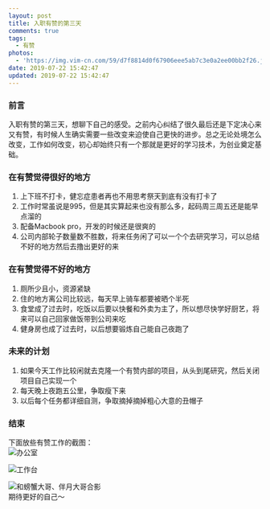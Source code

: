 ```yaml
---
layout: post
title: 入职有赞的第三天
comments: true
tags:
  - 有赞
photos:
  - 'https://img.vim-cn.com/59/d7f8814d0f67906eee5ab7c3e0a2ee00bb2f26.jpg'
date: 2019-07-22 15:42:47
updated: 2019-07-22 15:42:47
---
```


### 前言
入职有赞的第三天，想聊下自己的感受。之前内心纠结了很久最后还是下定决心来又有赞，有时候人生确实需要一些改变来迫使自己更快的进步。总之无论处境怎么改变，工作如何改变，初心却始终只有一个那就是更好的学习技术，为创业奠定基础。

### 在有赞觉得很好的地方
1. 上下班不打卡，健忘症患者再也不用思考祭天到底有没有打卡了
2. 工作时常虽说是995，但是其实算起来也没有那么多，起码周三周五还是能早点溜的
3. 配备Macbook pro，开发的时候还是很爽的
4. 公司内部轮子数量数不胜数，将来任务闲了可以一个个去研究学习，可以总结不好的地方然后去撸出更好的来

### 在有赞觉得不好的地方
1. 厕所少且小，资源紧缺
2. 住的地方离公司比较远，每天早上骑车都要被晒个半死
3. 食堂成了过去时，吃饭以后要以快餐和外卖为主了，所以想尽快学好厨艺，将来可以自己回家做饭带到公司来吃
4. 健身房也成了过去时，以后想要锻炼自己能自己夜跑了

### 未来的计划
1. 如果今天工作比较闲就去克隆一个有赞内部的项目，从头到尾研究，然后关闭项目自己实现一个
2. 每天晚上夜跑五公里，争取瘦下来
3. 以后每个任务都详细自测，争取摘掉摘掉粗心大意的丑帽子

### 结束
下面放些有赞工作的截图：
<br> 
![办公室](https://fs.andylistudio.com/2019-07-22-16-04-00.png)

![工作台](https://fs.andylistudio.com/2019-07-22-16-03-07.png)

![和螃蟹大哥、伴月大哥合影](https://fs.andylistudio.com/2019-07-22-16-04-41.png)
<br> 
期待更好的自己～
